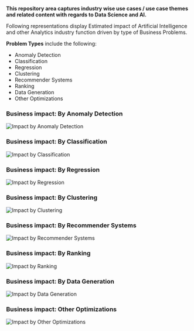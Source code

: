 **This repository area captures industry wise use cases / use case themes and related content with regards to Data Science and AI.**

Following representations display Estimated impact of Artificial Intelligence and other Analytics industry function driven by type of Business Problems.

**Problem Types** include the following:
- Anomaly Detection
- Classification
- Regression
- Clustering
- Recommender Systems
- Ranking
- Data Generation
- Other Optimizations


### Business impact: By Anomaly Detection

![Impact by Anomaly Detection](https://github.com/kkm24132/Mentoring_Enablement/blob/master/Industry/figure/BusinessImpact_AnomalyDetection.png)

### Business impact: By Classification

![Impact by Classification](https://github.com/kkm24132/Mentoring_Enablement/blob/master/Industry/figure/BusinessImpact_Classification.png)

### Business impact: By Regression

![Impact by Regression](https://github.com/kkm24132/Mentoring_Enablement/blob/master/Industry/figure/BusinessImpact_Regression.png)

### Business impact: By Clustering

![Impact by Clustering](https://github.com/kkm24132/Mentoring_Enablement/blob/master/Industry/figure/BusinessImpact_Clustering.png)

### Business impact: By Recommender Systems

![Impact by Recommender Systems](https://github.com/kkm24132/Mentoring_Enablement/blob/master/Industry/figure/BusinessImpact_RecommenderSystems.png)

### Business impact: By Ranking

![Impact by Ranking](https://github.com/kkm24132/Mentoring_Enablement/blob/master/Industry/figure/BusinessImpact_Ranking.png)

### Business impact: By Data Generation

![Impact by Data Generation](https://github.com/kkm24132/Mentoring_Enablement/blob/master/Industry/figure/BusinessImpact_DataGeneration.png)

### Business impact: Other Optimizations

![Impact by Other Optimizations](https://github.com/kkm24132/Mentoring_Enablement/blob/master/Industry/figure/BusinessImpact_OtherOptimization.png)
